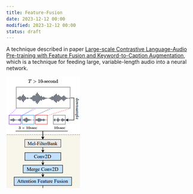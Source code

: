 ```yaml
---
title: Feature-Fusion
date: 2023-12-12 00:00
modified: 2023-12-12 00:00
status: draft
---
```


A technique described in paper [Large-scale Contrastive Language-Audio Pre-training with Feature Fusion and Keyword-to-Caption Augmentation](../reference/papers/large-scale-contrastive-language-audio-pre-training-with-feature-fusion-and-keyword-to-caption-augmentation.md), which is a technique for feeding large, variable-length audio into a neural network.

![Feature-fusion](../_media/paper-large-scale-contrastive-language-audio-retraining-with-feature-fusion-feature-fusion.png)

